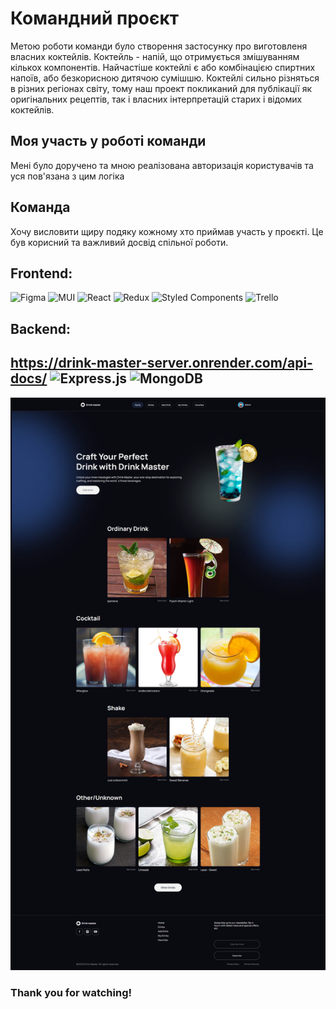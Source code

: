 # Командний проєкт

Метою роботи команди було створення застосунку про виготовленя власних коктейлів. 
Коктейль - напій, що отримується змішуванням кількох компонентів. Найчастіше коктейлі є або комбінацією спиртних напоїв, або безкорисною дитячою сумішшю. 
Коктейлі сильно різняться в різних регіонах світу, тому наш проект покликаний для публікації як оригінальних рецептів, так і власних інтерпретацій старих і відомих коктейлів.

## Моя участь у роботі команди

Мені було доручено та мною реалізована авторизація користувачів та
уся пов'язана з цим логіка

## Команда

Хочу висловити щиру подяку кожному хто приймав участь у проєкті. 
Це був корисний та важливий досвід спільної роботи.

## Frontend:

![Figma](https://img.shields.io/badge/figma-%23F24E1E.svg?style=for-the-badge&logo=figma&logoColor=white)
![MUI](https://img.shields.io/badge/MUI-%230081CB.svg?style=for-the-badge&logo=mui&logoColor=white)
![React](https://img.shields.io/badge/react-%2320232a.svg?style=for-the-badge&logo=react&logoColor=%2361DAFB)
![Redux](https://img.shields.io/badge/redux-%23593d88.svg?style=for-the-badge&logo=redux&logoColor=white)
![Styled Components](https://img.shields.io/badge/styled--components-DB7093?style=for-the-badge&logo=styled-components&logoColor=white)
![Trello](https://img.shields.io/badge/Trello-%23026AA7.svg?style=for-the-badge&logo=Trello&logoColor=white)

## Backend:
https://drink-master-server.onrender.com/api-docs/
![Express.js](https://img.shields.io/badge/express.js-%23404d59.svg?style=for-the-badge&logo=express&logoColor=%2361DAFB)
![MongoDB](https://img.shields.io/badge/MongoDB-%234ea94b.svg?style=for-the-badge&logo=mongodb&logoColor=white)
---

![Desktop](./src/assets/Desktop.jpg)

### Thank you for watching!
